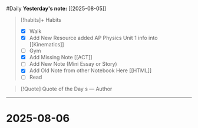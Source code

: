 #Daily
**Yesterday's note:** [[2025-08-05]]

> [!habits]+ Habits 
>- [x] Walk 
>- [x] Add New Resource added AP Physics Unit 1 info into [[Kinematics]]
> - [ ] Gym 
> - [x] Add Missing Note [[ACT]]
> - [ ] Add New Note (Mini Essay or Story)
> - [x] Add Old Note from other Notebook Here [[HTML]]
> - [ ] Read

> [!Quote]  Quote of the Day
> s
> — Author


<hr>

# 2025-08-06

